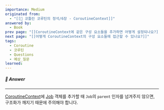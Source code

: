 ```yaml
---
importance: Medium
originated from:
  - "[[📘 코틀린 코루틴의 정석/6장 - CoroutineContext]]"
answered by:
  - Book
prev page: "[[CoroutineContext에 같은 구성 요소들을 추가하면 어떻게 설정되나요?]]"
next page: "[[어떻게 CoroutineContext의 구성 요소들에 접근할 수 있나요?]]"
tags:
  - Coroutine
  - 코루틴
  - Questions
  - 예상_질문
learned:
---
```

##### 💬 Answer
---
[CoroutineContext](CoroutineContext.md)에 [Job](Job.md) 객체를 추가할 때 `Job`의 `parent` 인자를 넘겨주지 않으면, 구조화가 깨지기 때문에 주의해야 합니다.
